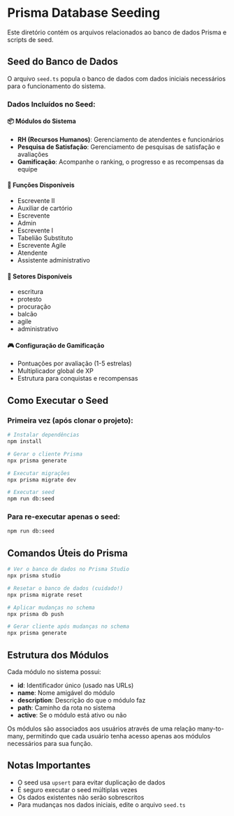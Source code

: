 # Prisma Database Seeding

Este diretório contém os arquivos relacionados ao banco de dados Prisma e scripts de seed.

## Seed do Banco de Dados

O arquivo `seed.ts` popula o banco de dados com dados iniciais necessários para o funcionamento do sistema.

### Dados Incluídos no Seed:

#### 📦 Módulos do Sistema
- **RH (Recursos Humanos)**: Gerenciamento de atendentes e funcionários
- **Pesquisa de Satisfação**: Gerenciamento de pesquisas de satisfação e avaliações
- **Gamificação**: Acompanhe o ranking, o progresso e as recompensas da equipe

#### 👥 Funções Disponíveis
- Escrevente II
- Auxiliar de cartório
- Escrevente
- Admin
- Escrevente I
- Tabelião Substituto
- Escrevente Agile
- Atendente
- Assistente administrativo

#### 🏢 Setores Disponíveis
- escritura
- protesto
- procuração
- balcão
- agile
- administrativo

#### 🎮 Configuração de Gamificação
- Pontuações por avaliação (1-5 estrelas)
- Multiplicador global de XP
- Estrutura para conquistas e recompensas

## Como Executar o Seed

### Primeira vez (após clonar o projeto):
```bash
# Instalar dependências
npm install

# Gerar o cliente Prisma
npx prisma generate

# Executar migrações
npx prisma migrate dev

# Executar seed
npm run db:seed
```

### Para re-executar apenas o seed:
```bash
npm run db:seed
```

## Comandos Úteis do Prisma

```bash
# Ver o banco de dados no Prisma Studio
npx prisma studio

# Resetar o banco de dados (cuidado!)
npx prisma migrate reset

# Aplicar mudanças no schema
npx prisma db push

# Gerar cliente após mudanças no schema
npx prisma generate
```

## Estrutura dos Módulos

Cada módulo no sistema possui:
- **id**: Identificador único (usado nas URLs)
- **name**: Nome amigável do módulo
- **description**: Descrição do que o módulo faz
- **path**: Caminho da rota no sistema
- **active**: Se o módulo está ativo ou não

Os módulos são associados aos usuários através de uma relação many-to-many, permitindo que cada usuário tenha acesso apenas aos módulos necessários para sua função.

## Notas Importantes

- O seed usa `upsert` para evitar duplicação de dados
- É seguro executar o seed múltiplas vezes
- Os dados existentes não serão sobrescritos
- Para mudanças nos dados iniciais, edite o arquivo `seed.ts`